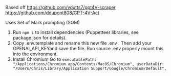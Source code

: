 Based off 
https://github.com/vdutts7/gpt4V-scraper
https://github.com/ddupont808/GPT-4V-Act

Uses Set of Mark prompting (SOM)

1. Run `npm i` to install dependencies (Puppetteer libraries, see package.json for details).
2. Copy .env.template and rename this new file .env . Then add your OPENAI_API_KEYand save the file. Run source .env properly mount this into the environment.
3. Install Chromium 
Go to 
    `executablePath: "/Applications/Chromium.app/Contents/MacOS/Chromium",
    userDataDir:
      "/Users/Chris/Library/Application Support/Google/Chromium/Default",`